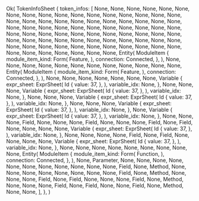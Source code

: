 Ok(
    TokenInfoSheet {
        token_infos: [
            None,
            None,
            None,
            None,
            None,
            None,
            None,
            None,
            None,
            None,
            None,
            None,
            None,
            None,
            None,
            None,
            None,
            None,
            None,
            None,
            None,
            None,
            None,
            None,
            None,
            None,
            None,
            None,
            None,
            None,
            None,
            None,
            None,
            None,
            None,
            None,
            None,
            None,
            None,
            None,
            None,
            None,
            None,
            None,
            None,
            None,
            None,
            None,
            None,
            None,
            None,
            None,
            None,
            None,
            None,
            None,
            None,
            None,
            None,
            None,
            None,
            None,
            None,
            None,
            None,
            None,
            None,
            None,
            None,
            None,
            None,
            None,
            None,
            None,
            None,
            None,
            None,
            None,
            None,
            Entity(
                ModuleItem {
                    module_item_kind: Form(
                        Feature,
                    ),
                    connection: Connected,
                },
            ),
            None,
            None,
            None,
            None,
            None,
            None,
            None,
            None,
            None,
            None,
            None,
            None,
            Entity(
                ModuleItem {
                    module_item_kind: Form(
                        Feature,
                    ),
                    connection: Connected,
                },
            ),
            None,
            None,
            None,
            None,
            None,
            None,
            None,
            Variable {
                expr_sheet: ExprSheet(
                    Id {
                        value: 37,
                    },
                ),
                variable_idx: None,
            },
            None,
            None,
            None,
            Variable {
                expr_sheet: ExprSheet(
                    Id {
                        value: 37,
                    },
                ),
                variable_idx: None,
            },
            None,
            None,
            None,
            Variable {
                expr_sheet: ExprSheet(
                    Id {
                        value: 37,
                    },
                ),
                variable_idx: None,
            },
            None,
            None,
            None,
            Variable {
                expr_sheet: ExprSheet(
                    Id {
                        value: 37,
                    },
                ),
                variable_idx: None,
            },
            None,
            Variable {
                expr_sheet: ExprSheet(
                    Id {
                        value: 37,
                    },
                ),
                variable_idx: None,
            },
            None,
            None,
            None,
            Field,
            None,
            None,
            None,
            Field,
            None,
            None,
            None,
            Field,
            None,
            Field,
            None,
            None,
            None,
            None,
            Variable {
                expr_sheet: ExprSheet(
                    Id {
                        value: 37,
                    },
                ),
                variable_idx: None,
            },
            None,
            None,
            None,
            None,
            Field,
            None,
            Field,
            None,
            None,
            None,
            None,
            Variable {
                expr_sheet: ExprSheet(
                    Id {
                        value: 37,
                    },
                ),
                variable_idx: None,
            },
            None,
            None,
            None,
            None,
            None,
            None,
            None,
            None,
            None,
            Entity(
                ModuleItem {
                    module_item_kind: Form(
                        Function,
                    ),
                    connection: Connected,
                },
            ),
            None,
            Parameter,
            None,
            None,
            None,
            None,
            None,
            None,
            None,
            None,
            None,
            None,
            None,
            Field,
            None,
            Method,
            None,
            None,
            None,
            None,
            None,
            None,
            None,
            None,
            Field,
            None,
            Method,
            None,
            None,
            None,
            Field,
            None,
            Field,
            None,
            None,
            None,
            Field,
            None,
            Method,
            None,
            None,
            None,
            Field,
            None,
            Field,
            None,
            None,
            Field,
            None,
            Method,
            None,
            None,
        ],
    },
)